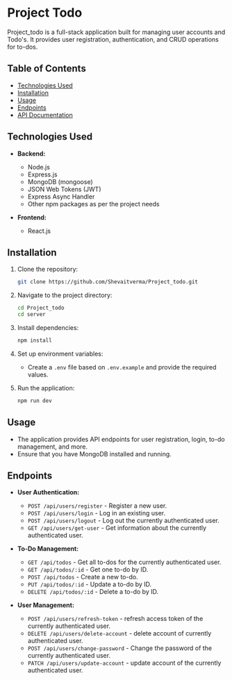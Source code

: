 # Project Todo
Project_todo is a full-stack application built for managing user accounts and Todo's. It provides user registration, authentication, and CRUD operations for to-dos.

## Table of Contents

- [Technologies Used](#technologies-used)
- [Installation](#installation)
- [Usage](#usage)
- [Endpoints](#endpoints)
- [API Documentation](#api-documentation)

## Technologies Used
- **Backend:**
  - Node.js
  - Express.js
  - MongoDB (mongoose)
  - JSON Web Tokens (JWT)
  - Express Async Handler
  - Other npm packages as per the project needs

- **Frontend:**
  - React.js 

## Installation
1. Clone the repository:

    ```bash
    git clone https://github.com/Shevaitverma/Project_todo.git
    ```

2. Navigate to the project directory:

    ```bash
    cd Project_todo
    cd server
    ```

3. Install dependencies:

    ```bash
    npm install
    ```

4. Set up environment variables:

    - Create a `.env` file based on `.env.example` and provide the required values.

5. Run the application:

    ```bash
    npm run dev
    ```

## Usage

- The application provides API endpoints for user registration, login, to-do management, and more.
- Ensure that you have MongoDB installed and running.

## Endpoints

- **User Authentication:**
  - `POST /api/users/register` - Register a new user.
  - `POST /api/users/login` - Log in an existing user.
  - `POST /api/users/logout` - Log out the currently authenticated user.
  - `GET /api/users/get-user` - Get information about the currently authenticated user.


- **To-Do Management:**
  - `GET /api/todos` - Get all to-dos for the currently authenticated user.
  - `GET /api/todos/:id` - Get one to-do by ID.
  - `POST /api/todos` - Create a new to-do.
  - `PUT /api/todos/:id` - Update a to-do by ID.
  - `DELETE /api/todos/:id` - Delete a to-do by ID.

- **User Management:**
  - `POST /api/users/refresh-token` - refresh access token of the currently authenticated user.
  - `DELETE /api/users/delete-account` - delete account of currently authenticated user.
  - `POST /api/users/change-password` - Change the password of the currently authenticated user.
  - `PATCH /api/users/update-account` - update account of the currently authenticated user.
